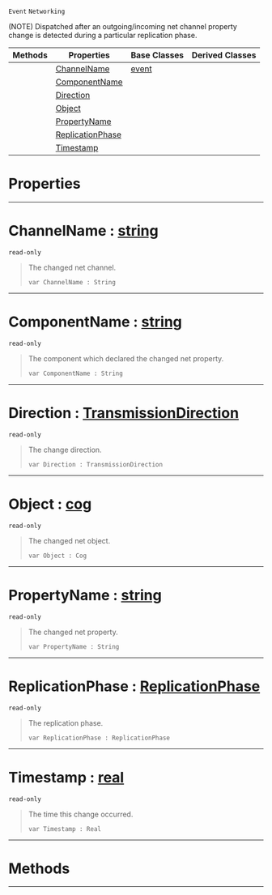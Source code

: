  `Event` `Networking`



(NOTE) Dispatched after an outgoing/incoming net channel property change is detected during a particular replication phase.

|Methods|Properties|Base Classes|Derived Classes|
|---|---|---|---|
| |[ ChannelName](https://github.com/zeroengineteam/ZeroDocs/blob/master/code_reference/class_reference/netchannelpropertychange.markdown#channelname-zero-engine)|[event](https://github.com/zeroengineteam/ZeroDocs/blob/master/code_reference/class_reference/event.markdown)| |
| |[ ComponentName](https://github.com/zeroengineteam/ZeroDocs/blob/master/code_reference/class_reference/netchannelpropertychange.markdown#componentname-zero-engin)| | |
| |[ Direction](https://github.com/zeroengineteam/ZeroDocs/blob/master/code_reference/class_reference/netchannelpropertychange.markdown#direction-zero-engine-do)| | |
| |[ Object](https://github.com/zeroengineteam/ZeroDocs/blob/master/code_reference/class_reference/netchannelpropertychange.markdown#object-zero-engine-docum)| | |
| |[ PropertyName](https://github.com/zeroengineteam/ZeroDocs/blob/master/code_reference/class_reference/netchannelpropertychange.markdown#propertyname-zero-engine)| | |
| |[ ReplicationPhase](https://github.com/zeroengineteam/ZeroDocs/blob/master/code_reference/class_reference/netchannelpropertychange.markdown#replicationphase-zero-en)| | |
| |[ Timestamp](https://github.com/zeroengineteam/ZeroDocs/blob/master/code_reference/class_reference/netchannelpropertychange.markdown#timestamp-zero-engine-do)| | |


 #  Properties


---  
 #  ChannelName : [string](https://github.com/zeroengineteam/ZeroDocs/blob/master/code_reference/zilch_base_types/string.markdown)

 `read-only`

> The changed net channel.
> ``` lang=cpp, name=Zilch
> var ChannelName : String


---  
 #  ComponentName : [string](https://github.com/zeroengineteam/ZeroDocs/blob/master/code_reference/zilch_base_types/string.markdown)

 `read-only`

> The component which declared the changed net property.
> ``` lang=cpp, name=Zilch
> var ComponentName : String


---  
 #  Direction : [TransmissionDirection](https://github.com/zeroengineteam/ZeroDocs/blob/master/code_reference/enum_reference.markdown#transmissiondirection)

 `read-only`

> The change direction.
> ``` lang=cpp, name=Zilch
> var Direction : TransmissionDirection


---  
 #  Object : [cog](https://github.com/zeroengineteam/ZeroDocs/blob/master/code_reference/class_reference/cog.markdown)

 `read-only`

> The changed net object.
> ``` lang=cpp, name=Zilch
> var Object : Cog


---  
 #  PropertyName : [string](https://github.com/zeroengineteam/ZeroDocs/blob/master/code_reference/zilch_base_types/string.markdown)

 `read-only`

> The changed net property.
> ``` lang=cpp, name=Zilch
> var PropertyName : String


---  
 #  ReplicationPhase : [ReplicationPhase](https://github.com/zeroengineteam/ZeroDocs/blob/master/code_reference/enum_reference.markdown#replicationphase)

 `read-only`

> The replication phase.
> ``` lang=cpp, name=Zilch
> var ReplicationPhase : ReplicationPhase


---  
 #  Timestamp : [real](https://github.com/zeroengineteam/ZeroDocs/blob/master/code_reference/zilch_base_types/real.markdown)

 `read-only`

> The time this change occurred.
> ``` lang=cpp, name=Zilch
> var Timestamp : Real


---  
 #  Methods


---  
 

 